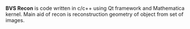 **BVS Recon** is code written in c/c++ using Qt framework and Mathematica kernel. Main aid of recon is reconstruction geometry of object from set of images.
